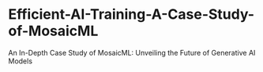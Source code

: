 # Efficient-AI-Training-A-Case-Study-of-MosaicML
An In-Depth Case Study of MosaicML: Unveiling the Future of Generative AI Models
